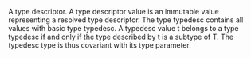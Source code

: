 A type descriptor. A type descriptor value is an immutable value representing a resolved type descriptor. The type typedesc contains all values with basic type typedesc. A typedesc value t belongs to a type typedesc<T> if and only if the type described by t is a subtype of T. The typedesc type is thus covariant with its type parameter.
